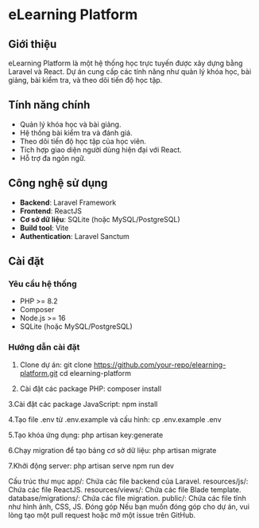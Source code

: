 # eLearning Platform

## Giới thiệu

eLearning Platform là một hệ thống học trực tuyến được xây dựng bằng Laravel và React. Dự án cung cấp các tính năng như quản lý khóa học, bài giảng, bài kiểm tra, và theo dõi tiến độ học tập.

## Tính năng chính

- Quản lý khóa học và bài giảng.
- Hệ thống bài kiểm tra và đánh giá.
- Theo dõi tiến độ học tập của học viên.
- Tích hợp giao diện người dùng hiện đại với React.
- Hỗ trợ đa ngôn ngữ.

## Công nghệ sử dụng

- **Backend**: Laravel Framework
- **Frontend**: ReactJS
- **Cơ sở dữ liệu**: SQLite (hoặc MySQL/PostgreSQL)
- **Build tool**: Vite
- **Authentication**: Laravel Sanctum

## Cài đặt

### Yêu cầu hệ thống

- PHP >= 8.2
- Composer
- Node.js >= 16
- SQLite (hoặc MySQL/PostgreSQL)

### Hướng dẫn cài đặt

1. Clone dự án:
   git clone https://github.com/your-repo/elearning-platform.git
   cd elearning-platform
   
2. Cài đặt các package PHP:
composer install

3.Cài đặt các package JavaScript:
npm install

4.Tạo file .env từ .env.example và cấu hình:
cp .env.example .env

5.Tạo khóa ứng dụng:
php artisan key:generate

6.Chạy migration để tạo bảng cơ sở dữ liệu:
php artisan migrate

7.Khởi động server:
php artisan serve
npm run dev

Cấu trúc thư mục
app/: Chứa các file backend của Laravel.
resources/js/: Chứa các file ReactJS.
resources/views/: Chứa các file Blade template.
database/migrations/: Chứa các file migration.
public/: Chứa các file tĩnh như hình ảnh, CSS, JS.
Đóng góp
Nếu bạn muốn đóng góp cho dự án, vui lòng tạo một pull request hoặc mở một issue trên GitHub.